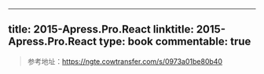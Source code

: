 
---
title: 2015-Apress.Pro.React
linktitle: 2015-Apress.Pro.React
type: book
commentable: true
---

> 参考地址：https://ngte.cowtransfer.com/s/0973a01be80b40

    